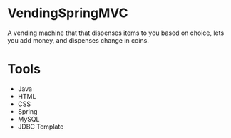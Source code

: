# VendingSpringMVC
A vending machine that that dispenses items to you based on choice, lets you add money, and dispenses change in coins.

# Tools
- Java
- HTML
- CSS
- Spring
- MySQL
- JDBC Template

